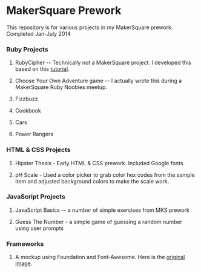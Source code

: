 # MakerSquare Prework

This repository is for various projects in my MakerSquare prework.  Completed Jan-July 2014

### Ruby Projects

1. RubyCipher -- Technically not a MakerSquare project.  I developed this based on this [tutorial](http://tutorials.jumpstartlab.com/projects/encryptor.html).

2. Choose Your Own Adventure game -- I actually wrote this during a MakerSquare Ruby Noobies meetup.

3.  Fizzbuzz

4. Cookbook

5. Cars

6. Power Rangers

### HTML & CSS Projects

1. Hipster Thesis - Early HTML & CSS prework.  Included Google fonts.

2.  pH Scale - Used a color picker to grab color hex codes from the sample item and adjusted background colors to make the scale work.

### JavaScript Projects

1. JavaScript Basics -- a number of simple exercises from MKS prework

2. Guess The Number - a simple game of guessing a random number using user prompts

### Frameworks

1.  A mockup using Foundation and Font-Awesome.  Here is the [original image](http://s17.postimg.org/j9x0igbjz/eterna.jpg).